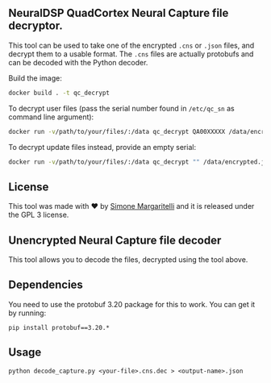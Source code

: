 ## NeuralDSP QuadCortex Neural Capture file decryptor.

This tool can be used to take one of the encrypted `.cns` or `.json` files, and decrypt them to a usable format. The `.cns` files are actually protobufs and can be decoded with the Python decoder.

Build the image:

```sh
docker build . -t qc_decrypt
```

To decrypt user files (pass the serial number found in `/etc/qc_sn` as command line argument):

```sh
docker run -v/path/to/your/files/:/data qc_decrypt QA00XXXXX /data/encrypted.json
```

To decrypt update files instead, provide an empty serial:

```sh
docker run -v/path/to/your/files/:/data qc_decrypt "" /data/encrypted.json
```

## License

This tool was made with ♥  by [Simone Margaritelli](https://www.evilsocket.net/) and it is released under the GPL 3 license.

## Unencrypted Neural Capture file decoder

This tool allows you to decode the files, decrypted using the tool above.

## Dependencies
You need to use the protobuf 3.20 package for this to work. You can get it by running:

```
pip install protobuf==3.20.*
```

## Usage

```
python decode_capture.py <your-file>.cns.dec > <output-name>.json
```